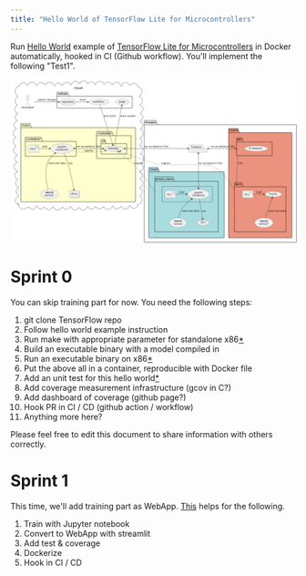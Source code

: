 ```yaml
---
title: "Hello World of TensorFlow Lite for Microcontrollers"
---
```

Run [Hello World](https://github.com/tensorflow/tflite-micro/tree/main/tensorflow/lite/micro/examples/hello_world)
example of [TensorFlow Lite for Microcontrollers](https://www.tensorflow.org/lite/microcontrollers/get_started_low_level)
in Docker automatically, hooked in CI (Github workflow). You'll implement the following "Test1".

![](tdd.png)

# Sprint 0
You can skip training part for now. You need the following steps:

1. git clone TensorFlow repo
2. Follow hello world example instruction
3. Run make with appropriate parameter for standalone x86[*](https://www.tensorflow.org/lite/microcontrollers/library#generate_projects_for_other_platforms)
4. Build an executable binary with a model compiled in
5. Run an executable binary on x86[*](https://www.tensorflow.org/lite/microcontrollers/library#build_binaries)
6. Put the above all in a container, reproducible with Docker file
7. Add an unit test for this hello world[*](https://www.tensorflow.org/lite/microcontrollers/library#run_the_tests)
8. Add coverage measurement infrastructure (gcov in C?)
9. Add dashboard of coverage (github page?)
10. Hook PR in CI / CD (github action / workflow)
11. Anything more here?

Please feel free to edit this document to share information with others correctly.

#  Sprint 1
This time, we'll add training part as WebApp.
[This](https://blog.devgenius.io/testing-streamlit-a1f1fd48ce8f) helps for the following.

1. Train with Jupyter notebook
2. Convert to WebApp with streamlit
3. Add test & coverage
4. Dockerize
5. Hook in CI / CD


